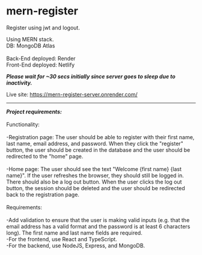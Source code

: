 # mern-register

Register using jwt and logout.<br>

Using MERN stack.<br>
DB: MongoDB Atlas<br>
<br>
Back-End deployed: Render<br>
Front-End deployed: Netlify<br>

***Please wait for ~30 secs initially since server goes to sleep due to inactivity.***<br>

Live site: https://mern-register-server.onrender.com/<br>

--------------------
***Project requirements:***<br>
<br>
Functionality:<br>
 <br>
-Registration page: The user should be able to register with their first name, last name, email address, and password. When they click the "register" button, the user should be created in the database and the user should be redirected to the "home" page.<br>
 <br>
-Home page: The user should see the text "Welcome {first name} {last name}". If the user refreshes the browser, they should still be logged in. There should also be a log out button. When the user clicks the log out button, the session should be deleted and the user should be redirected back to the registration page.<br>
 <br>
Requirements:<br>
 <br>
-Add validation to ensure that the user is making valid inputs (e.g. that the email address has a valid format and the password is at least 6 characters long). The first name and last name fields are required.<br>
-For the frontend, use React and TypeScript.<br>
-For the backend, use NodeJS, Express, and MongoDB.<br>
